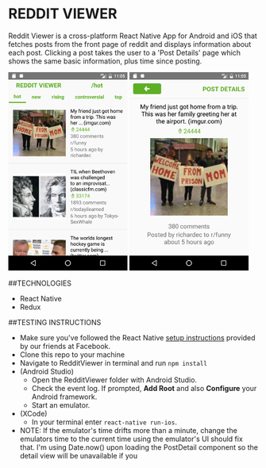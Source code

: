 # REDDIT VIEWER

Reddit Viewer is a cross-platform React Native App for Android and iOS that fetches posts from the front page of reddit and displays information about each post. Clicking a post takes the user to a 'Post Details' page which shows the same basic information, plus time since posting.

![IndexScene](./RedditViewer/app/images/postIndex.png) ![DetailScene](./RedditViewer/app/images/postDetails.png)

##TECHNOLOGIES

- React Native
- Redux

##TESTING INSTRUCTIONS

- Make sure you've followed the React Native
[setup instructions](https://facebook.github.io/react-native/docs/getting-started.html) provided by our friends at Facebook.
- Clone this repo to your machine
- Navigate to RedditViewer in terminal and run `npm install`
- (Android Studio)
    - Open the RedditViewer folder with Android Studio.
    - Check the event log. If prompted, __Add Root__ and also __Configure__ your Android framework.
    - Start an emulator.
- (XCode)
    - In your terminal enter `react-native run-ios`.
- NOTE: If the emulator's time drifts more than a minute, change the emulators time to the current time using the emulator's UI should fix that. I'm using Date.now() upon loading the PostDetail component so the detail view will be unavailable if you
